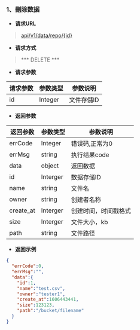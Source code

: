 ### 1、刪除数据

- **请求URL**
> [api/v1/data/repo/{id}](#)

- **请求方式** 

> *** DELETE *** 

- **请求参数**

| 请求参数      |     参数类型 |   参数说明   |
| -------- | --------| ------ |
|id          |Integer          |文件存儲ID|

- **返回参数**

| 返回参数      |     参数类型 |   参数说明   |
| -------- | --------| ------ |
| errCode|   Integer|  错误码,正常为0|
| errMsg|   string|  执行结果code|
| data|   object|  返回数据|
| id| Interger|数据存储ID|
| name|string|文件名|
| owner|string|创建者名称|
| create_at|Interger|创建时间，时间戳格式|
| size|Interger|文件大小，kb|
| path|string |文件路径|

- **返回示例**  

```json
{
  "errCode":0,
  "errMsg":"",
  "data":{
    "id":1,
    "name":"test.csv",
    "owner":"tester1",
    "create_at":1606443441,
    "size":123123,
    "path":"/bucket/filename"
  }
}
```